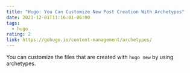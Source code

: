 ```yaml
---
title: "Hugo: You Can Customize New Post Creation With Archetypes"
date: 2021-12-01T11:16:01-06:00
tags:
  - hugo
rating: 2
link: https://gohugo.io/content-management/archetypes/
---
```


You can customize the files that are created with `hugo new` by using
archetypes.
